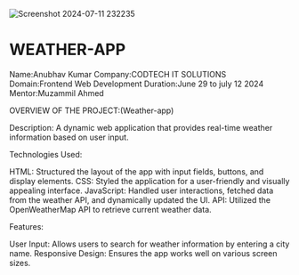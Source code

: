 ![Screenshot 2024-07-11 232235](https://github.com/anubhav7631/CODETECH-Task2/assets/142887222/a9895a9f-8953-4e2a-b3e9-8444d57821fb)
# WEATHER-APP

Name:Anubhav Kumar
Company:CODTECH IT SOLUTIONS
Domain:Frontend Web Development
Duration:June 29 to july 12 2024
Mentor:Muzammil Ahmed

OVERVIEW OF THE PROJECT:(Weather-app)

Description: A dynamic web application that provides real-time weather information based on user input.

Technologies Used:

HTML: Structured the layout of the app with input fields, buttons, and display elements.
CSS: Styled the application for a user-friendly and visually appealing interface.
JavaScript: Handled user interactions, fetched data from the weather API, and dynamically updated the UI.
API: Utilized the OpenWeatherMap API to retrieve current weather data.

Features:

User Input: Allows users to search for weather information by entering a city name.
Responsive Design: Ensures the app works well on various screen sizes.

